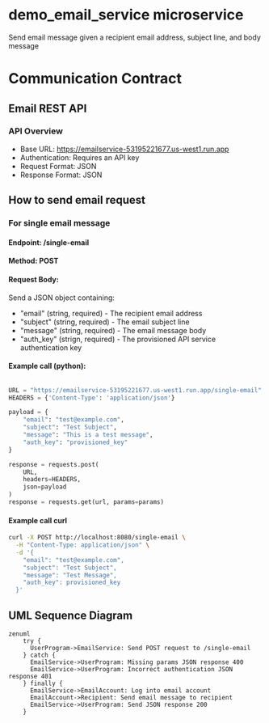 # demo_email_service microservice

Send email message given a recipient email address, subject line, and body message

# Communication Contract

## Email REST API

### API Overview
- Base URL: https://emailservice-53195221677.us-west1.run.app
- Authentication: Requires an API key
- Request Format: JSON
- Response Format: JSON

## How to send email request
### For single email message

#### Endpoint: /single-email

#### Method: POST

#### Request Body: 

Send a JSON object containing: 
- "email" (string, required) - The recipient email address
- "subject" (string, required) - The email subject line
- "message" (string, required) - The email message body
- "auth_key" (strign, required) - The provisioned API service authentication key

#### Example call (python):

```python

URL = "https://emailservice-53195221677.us-west1.run.app/single-email"
HEADERS = {'Content-Type': 'application/json'}

payload = {
    "email": "test@example.com",
    "subject": "Test Subject",
    "message": "This is a test message",
    "auth_key": "provisioned_key"
}

response = requests.post(
    URL,
    headers=HEADERS,
    json=payload
)
response = requests.get(url, params=params)
```

#### Example call curl

```bash
curl -X POST http://localhost:8080/single-email \
  -H "Content-Type: application/json" \
  -d '{
    "email": "test@example.com",
    "subject": "Test Subject",
    "message": "Test Message",
    "auth_key": provisioned_key
  }'

```

## UML Sequence Diagram

```mermaid
zenuml
    try {
      UserProgram->EmailService: Send POST request to /single-email
    } catch {
      EmailService->UserProgram: Missing params JSON response 400
      EmailService->UserProgram: Incorrect authentication JSON response 401
    } finally {
      EmailService->EmailAccount: Log into email account  
      EmailAccount->Recipient: Send email message to recipient   
      EmailService->UserProgram: Send JSON response 200    
    }

```